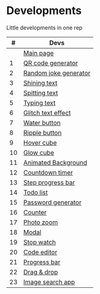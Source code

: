 # Developments
Little developments in one rep

| # | Devs |
| ------ | ------ |
| | [Main page](https://kosymbayev.github.io/Developments-storage/) |
| 1 | [QR code generator](https://kosymbayev.github.io/Developments-storage/api.html#qr_code_generator) |
| 2 | [Random joke generator](https://kosymbayev.github.io/Developments-storage/api.html#random_joke_generator) |
| 3 | [Shining text](https://kosymbayev.github.io/Developments-storage/text.html#shining_text) |
| 4 | [Spitting text](https://kosymbayev.github.io/Developments-storage/text.html#spitting_text) |
| 5 | [Typing text](https://kosymbayev.github.io/Developments-storage/text.html#typing_text) |
| 6 | [Glitch text effect](https://kosymbayev.github.io/Developments-storage/text.html#glitch_text) |
| 7 | [Water button](https://kosymbayev.github.io/Developments-storage/button.html#water_button) |
| 8 | [Ripple button](https://kosymbayev.github.io/Developments-storage/button.html#ripple_button) |
| 9 | [Hover cube](https://kosymbayev.github.io/Developments-storage/other.html#hover_cube) |
| 10 | [Glow cube](https://kosymbayev.github.io/Developments-storage/other.html#glow_cube) |
| 11 | [Animated Background](https://kosymbayev.github.io/Developments-storage/other.html#animated_back) |
| 12 | [Countdown timer](https://kosymbayev.github.io/Developments-storage/other.html#countdown_timer) |
| 13 | [Step progress bar](https://kosymbayev.github.io/Developments-storage/other.html#step_progress_bar) |
| 14 | [Todo list](https://kosymbayev.github.io/Developments-storage/other.html#todo_list) |
| 15 | [Password generator](https://kosymbayev.github.io/Developments-storage/other.html#password_generator) |
| 16 | [Counter](https://kosymbayev.github.io/Developments-storage/other.html#counter) |
| 17 | [Photo zoom](https://kosymbayev.github.io/Developments-storage/other.html#photo_zoom) |
| 18 | [Modal](https://kosymbayev.github.io/Developments-storage/other.html#modal) |
| 19 | [Stop watch](https://kosymbayev.github.io/Developments-storage/other.html#stop_watch) |
| 20 | [Code editor](https://kosymbayev.github.io/Developments-storage/other.html#code_editor) |
| 21 | [Progress bar](https://kosymbayev.github.io/Developments-storage/other.html#progress_bar) |
| 22 | [Drag & drop](https://kosymbayev.github.io/Developments-storage/other.html#drag_drop) |
| 23 | [Image search app](https://kosymbayev.github.io/Developments-storage/api.html#image_search_app) |